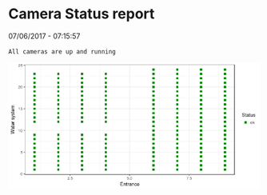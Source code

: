 Camera Status report
================
07/06/2017 - 07:15:57

    All cameras are up and running

![](camreport_files/figure-markdown_github/unnamed-chunk-2-1.png)
